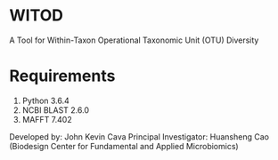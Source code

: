 # WITOD
A Tool for Within-Taxon Operational Taxonomic Unit (OTU) Diversity

# Requirements
1) Python 3.6.4 
2) NCBI BLAST 2.6.0
3) MAFFT 7.402

Developed by: John Kevin Cava
Principal Investigator: Huansheng Cao (Biodesign Center for Fundamental and Applied Microbiomics)
